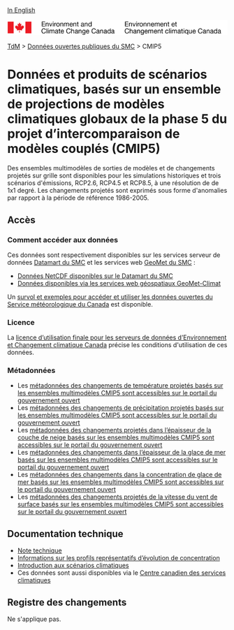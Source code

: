 [In English](readme_cmip5_en.md)

![ECCC logo](../../img_eccc-logo.png)

[TdM](../../readme_fr.md) > [Données ouvertes publiques du SMC](../readme_fr.md) > CMIP5

# Données et produits de scénarios climatiques, basés sur un ensemble de projections de modèles climatiques globaux de la phase 5 du projet d’intercomparaison de modèles couplés (CMIP5) 

Des ensembles multimodèles de sorties de modèles et de changements projetés sur grille sont disponibles pour les simulations historiques et trois scénarios d'émissions, RCP2.6, RCP4.5 et RCP8.5, à une résolution de de 1x1 degré. Les changements projetés sont exprimés sous forme d'anomalies par rapport à la période de référence 1986-2005. 

## Accès

### Comment accéder aux données

Ces données sont respectivement disponibles sur les services serveur de données [Datamart du SMC](../../msc-datamart/readme_fr.md) et les services web [GeoMet du SMC](../../msc-geomet/readme_fr.md) :

* [Données NetCDF disponibles sur le Datamart du SMC](readme_cmip5-datamart_fr.md) 
* [Données disponibles via les services web géospatiaux GeoMet-Climat](../../msc-geomet/readme_fr.md)

Un [survol et exemples pour accéder et utiliser les données ouvertes du Service météorologique du Canada](../../usage/readme_fr.md) est disponible.

### Licence

La [licence d’utilisation finale pour les serveurs de données d’Environnement et Changement climatique Canada](../../licence/readme_fr.md) précise les conditions d'utilisation de ces données.

### Métadonnées

* Les [métadonnées des changements de température projetés basés sur les ensembles multimodèles CMIP5 sont accessibles sur le portail du gouvernement ouvert](https://ouvert.canada.ca/data/fr/dataset/1e86f4f7-da88-403e-bd44-92065c0fd568)
* Les [métadonnées des changements de précipitation projetés basés sur les ensembles multimodèles CMIP5 sont accessibles sur le portail du gouvernement ouvert](https://ouvert.canada.ca/data/fr/dataset/eddd6eaf-34d7-4452-a994-3d928115a68b)
* Les [métadonnées des changements projetés dans l’épaisseur de la couche de neige basés sur les ensembles multimodèles CMIP5 sont accessibles sur le portail du gouvernement ouvert](https://ouvert.canada.ca/data/fr/dataset/0933f0dc-3625-4583-828a-86d032e4b737)
* Les [métadonnées des changements dans l’épaisseur de la glace de mer basés sur les ensembles multimodèles CMIP5 sont accessibles sur le portail du gouvernement ouvert](https://ouvert.canada.ca/data/fr/dataset/b6a68b05-58f3-4d71-89d8-25b5a5277796)
* Les [métadonnées des changements dans la concentration de glace de mer basés sur les ensembles multimodèles CMIP5 sont accessibles sur le portail du gouvernement ouvert](https://ouvert.canada.ca/data/fr/dataset/78f9e3e0-3a12-4321-99dd-eed047c31e5e)
* Les [métadonnées des changements projetés de la vitesse du vent de surface basés sur les ensembles multimodèles CMIP5 sont accessibles sur le portail du gouvernement ouvert](https://ouvert.canada.ca/data/fr/dataset/e0c71149-db7a-4700-acfd-1c8f9d778354)

## Documentation technique

* [Note technique](https://collaboration.cmc.ec.gc.ca/cmc/cmos/public_doc/msc-data/climate_cmip5/CMIP5_Technical_Documentation_fr.pdf)
* [Informations sur les profils représentatifs d’évolution de concentration](http://scenarios-climatiques.canada.ca/index.php?page=scen-rcp)
* [Introduction aux scénarios climatiques](http://scenarios-climatiques.canada.ca/index.php?page=cmip5-intro)
* Ces données sont aussi disponibles via le [Centre canadien des services climatiques](https://www.canada.ca/fr/environnement-changement-climatique/services/changements-climatiques/centre-canadien-services-climatiques/a-propos.html)

## Registre des changements 

Ne s'applique pas.
